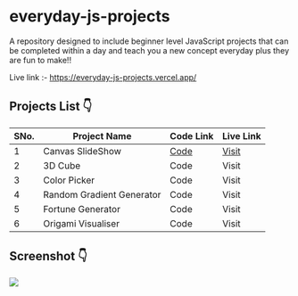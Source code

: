 # everyday-js-projects
A repository designed to include beginner level JavaScript projects that can be completed within a day and teach you a new concept everyday plus they are fun to make!!

Live link :- https://everyday-js-projects.vercel.app/

 ## Projects List :point_down:
 SNo. | Project Name | Code Link | Live Link
 ------------ | -------------|--------------|----------
1 | Canvas SlideShow | [Code](https://github.com/Ritika-Agrawal811/everyday-js-projects/blob/main/canvasSlideshow.html) | [Visit](https://everyday-js-projects.vercel.app/canvasSlideshow.html)
2 | 3D Cube | Code | Visit
3 | Color Picker | Code | Visit
4 | Random Gradient Generator | Code | Visit
5 | Fortune Generator | Code | Visit
6 | Origami Visualiser | Code | Visit
 
 ## Screenshot :point_down:
<img src="https://res.cloudinary.com/djix6uusx/image/upload/v1646103810/jingle_p1pbrf.png"/> 


 


